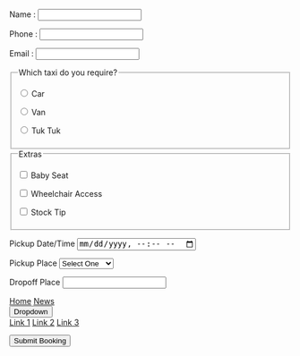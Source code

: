<html>
  <form>
<p>
<label>Name :
<input type="text" name="customer_name" required>
</label> 
</p>

<p>
<label>Phone : 
<input type="tel" name="phone_number">
</label>
</p>

<p>
<label>Email :
<input type="email" name="email_address">
</label>
</p>

<fieldset>
<legend>Which taxi do you require?</legend>
<p><label> <input type="radio" name="taxi" required value="car"> Car </label></p>
<p><label> <input type="radio" name="taxi" required value="van"> Van </label></p>
<p><label> <input type="radio" name="taxi" required value="tuktuk"> Tuk Tuk </label></p>
</fieldset>

<fieldset>
<legend>Extras</legend>
<p><label> <input type="checkbox" name="extras" value="baby"> Baby Seat </label></p>
<p><label> <input type="checkbox" name="extras" value="wheelchair"> Wheelchair Access </label></p>
<p><label> <input type="checkbox" name="extras" value="tip"> Stock Tip </label></p>
</fieldset>


<p>
<label>Pickup Date/Time
<input type="datetime-local" name="pickup_time" required>
</label>
</p>
	
<p>
<label>Pickup Place
<select id="pickup_place" name="pickup_place">
<option value="" selected="selected">Select One</option>
<option value="office" >Taxi Office</option>
<option value="town_hall" >Town Hall</option>
<option value="telepathy" >We'll Guess!</option>
</select>
</label> 
</p>


<p>
<label>Dropoff Place
<input type="text" name="dropoff_place" required list="destinations">
</label>

<datalist id="destinations">
<option value="Airport">
<option value="Beach">
<option value="Fred Flinstone's House">
</datalist>
</p>
<div class="navbar">
  <a href="#home">Home</a>
  <a href="#news">News</a>
  <div class="dropdown">
    <button class="dropbtn">Dropdown
      <i class="fa fa-caret-down"></i>
    </button>
    <div class="dropdown-content">
      <a href="#">Link 1</a>
      <a href="#">Link 2</a>
      <a href="#">Link 3</a>
    </div>
  </div>
</div>


<p><button>Submit Booking</button></p>


</form>
</html>
